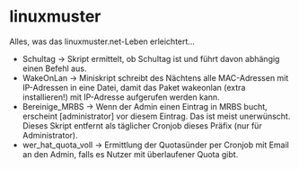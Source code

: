linuxmuster
===========

Alles, was das linuxmuster.net-Leben erleichtert...
  * Schultag -> Skript ermittelt, ob Schultag ist und führt davon abhängig einen Befehl aus.
  * WakeOnLan -> Miniskript schreibt des Nächtens alle MAC-Adressen mit IP-Adressen in eine Datei, damit das Paket wakeonlan (extra installieren!) mit IP-Adresse aufgerufen werden kann.
  * Bereinige_MRBS -> Wenn der Admin einen Eintrag in MRBS bucht, erscheint [administrator] vor diesem Eintrag. Das ist meist unerwünscht. Dieses Skript entfernt als täglicher Cronjob dieses Präfix (nur für Administrator).
  * wer_hat_quota_voll -> Ermittlung der Quotasünder per Cronjob mit Email an den Admin, falls es Nutzer mit überlaufener Quota gibt.

